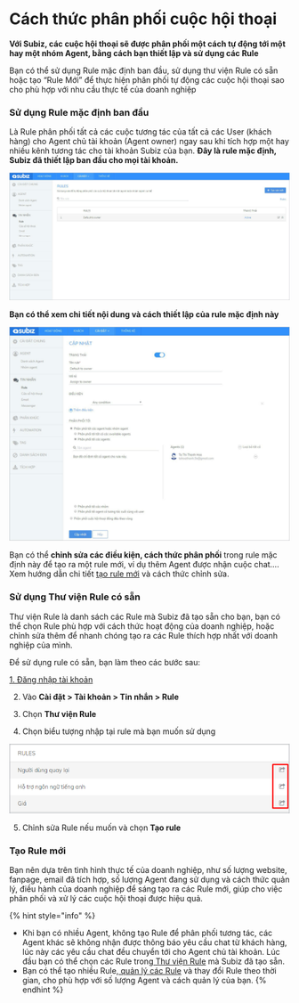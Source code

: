 # Cách thức phân phối cuộc hội thoại

**Với Subiz, các cuộc hội thoại sẽ được phân phối một cách tự động tới một hay một nhóm Agent, bằng cách bạn thiết lập và sử dụng các Rule**

Bạn có thể sử dụng Rule mặc định ban đầu, sử dụng thư viện Rule có sẵn hoặc tạo “Rule Mới” để thực hiện phân phối tự động các cuộc hội thoại sao cho phù hợp với nhu cầu thực tế của doanh nghiệp

### **Sử dụng Rule mặc định ban đầu**

Là Rule phân phối tất cả các cuộc tương tác của tất cả các User \(khách hàng\) cho Agent chủ tài khoản \(Agent owner\) ngay sau khi tích hợp một hay nhiều kênh tương tác cho tài khoản Subiz của bạn. **Đây là rule mặc định, Subiz đã thiết lập ban đầu cho mọi tài khoản.**

![Rule m&#x1EB7;c &#x111;&#x1ECB;nh ban &#x111;&#x1EA7;u](../../../.gitbook/assets/rule-mac-dinh-1.jpg)

**Bạn có thể xem chi tiết nội dung và cách thiết lập của rule mặc định này**

![Ch&#x1EC9;nh s&#x1EED;a n&#x1ED9;i dung Rule m&#x1EB7;c &#x111;&#x1ECB;nh](../../../.gitbook/assets/rule-mac-dinh-2.jpg)

Bạn có thể **chỉnh sửa các điều kiện, cách thức phân phối** trong rule mặc định này để tạo ra một rule mới, ví dụ thêm Agent được nhận cuộc chat…. Xem hướng dẫn chi tiết [tạo rule mới](https://docv4.subiz.com/tao-rule-moi/) và cách thức chỉnh sửa.

### **Sử dụng Thư viện Rule có sẵn**

Thư viện Rule là danh sách các Rule mà Subiz đã tạo sẵn cho bạn, bạn có thể chọn Rule phù hợp với cách thức hoạt động của doanh nghiệp, hoặc chỉnh sửa thêm để nhanh chóng tạo ra các Rule thích hợp nhất với doanh nghiệp của mình.

Để sử dụng rule có sẵn, bạn làm theo các bước sau:

​[1. Đăng nhập tài khoản](http://widgetv4.subiz.com/)​

2. Vào **Cài đặt &gt; Tài khoản &gt; Tin nhắn &gt; Rule**

3. Chọn **Thư viện Rule**

4. Chọn biểu tượng nhập tại rule mà bạn muốn sử dụng

![S&#x1EED; d&#x1EE5;ng Th&#x1B0; vi&#x1EC7;n rule](../../../.gitbook/assets/import-rule.png)

5. Chỉnh sửa Rule nếu muốn và chọn **Tạo rule**

### **Tạo Rule mới**

Bạn nên dựa trên tình hình thực tế của doanh nghiệp, như số lượng website, fanpage, email đã tích hợp, số lượng Agent đang sử dụng và cách thức quản lý, điều hành của doanh nghiệp để sáng tạo ra các Rule mới, giúp cho việc phân phối và xử lý các cuộc hội thoại được hiệu quả.

{% hint style="info" %}
* Khi bạn có nhiều Agent, không tạo Rule để phân phối tương tác, các Agent khác sẽ không nhận được thông báo yêu cầu chat từ khách hàng, lúc này các yêu cầu chat đều chuyển tới cho Agent chủ tài khoản. Lúc đầu bạn có thể chọn các Rule trong[ Thư viện Rule](https://docv4.subiz.com/su-dung-thu-vien-rule/) mà Subiz đã tạo sẵn.
* Bạn có thể tạo nhiều Rule,[ quản lý các Rule](https://docv4.subiz.com/quan-ly-danh-sach-rule/) và thay đổi Rule theo thời gian, cho phù hợp với số lượng Agent và cách quản lý của bạn.
{% endhint %}



